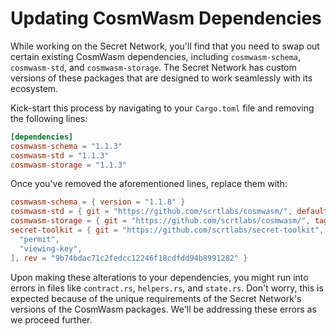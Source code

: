 # Updating CosmWasm Dependencies

While working on the Secret Network, you'll find that you need to swap out certain existing CosmWasm dependencies, including `cosmwasm-schema`, `cosmwasm-std`, and `cosmwasm-storage`. The Secret Network has custom versions of these packages that are designed to work seamlessly with its ecosystem.

Kick-start this process by navigating to your `Cargo.toml` file and removing the following lines:

```toml
[dependencies]
cosmwasm-schema = "1.1.3"
cosmwasm-std = "1.1.3"
cosmwasm-storage = "1.1.3"
```

Once you've removed the aforementioned lines, replace them with:

```toml
cosmwasm-schema = { version = "1.1.8" }
cosmwasm-std = { git = "https://github.com/scrtlabs/cosmwasm/", default-features = false, tag = "v1.1.9-secret" }
cosmwasm-storage = { git = "https://github.com/scrtlabs/cosmwasm/", tag = "v1.1.9-secret" }
secret-toolkit = { git = "https://github.com/scrtlabs/secret-toolkit", features = [
  "permit",
  "viewing-key",
], rev = "9b74bdac71c2fedcc12246f18cdfdd94b8991282" }
```

Upon making these alterations to your dependencies, you might run into errors in files like `contract.rs`, `helpers.rs`, and `state.rs`. Don't worry, this is expected because of the unique requirements of the Secret Network's versions of the CosmWasm packages. We'll be addressing these errors as we proceed further.
